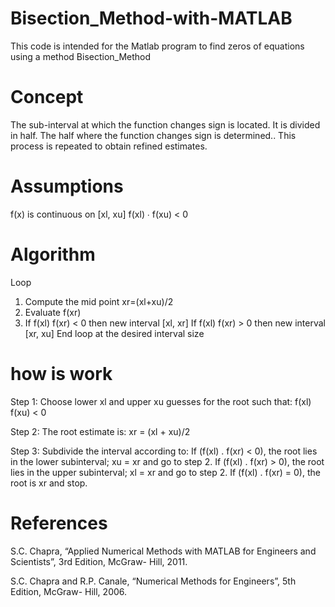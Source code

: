 # Bisection_Method-with-MATLAB
This code is intended for the Matlab program to find zeros of equations using a method Bisection_Method

# Concept 
The sub-interval at which the function changes sign is located.
It is divided in half.
The half where the function changes sign is determined..
This process is repeated to obtain refined estimates.

# Assumptions
f(x) is continuous on [xl, xu] 
f(xl) ∙ f(xu) < 0  

# Algorithm
Loop
  1. Compute the mid point  xr=(xl+xu)/2
  2. Evaluate f(xr)
  3. If f(xl) f(xr) < 0  then new interval [xl, xr]
      If f(xl) f(xr) > 0 then new interval [xr, xu]
End loop at the desired interval size

# how is work
Step 1: Choose lower xl and upper xu guesses for the root such that: 
       f(xl) f(xu) < 0

Step 2: The root estimate is:
         xr = (xl + xu)/2

Step 3: Subdivide the interval according to:
If (f(xl) . f(xr) < 0), the root lies in the lower subinterval; xu = xr and go to step 2.
If (f(xl) . f(xr) > 0), the root lies in the upper subinterval; xl = xr and go to step 2.
If (f(xl) . f(xr) = 0), the root is xr and stop.

# References
S.C. Chapra, “Applied Numerical Methods with MATLAB for Engineers and Scientists”, 3rd Edition, McGraw- Hill, 2011.

S.C. Chapra and R.P. Canale, “Numerical Methods for Engineers”, 5th Edition, McGraw- Hill, 2006.
